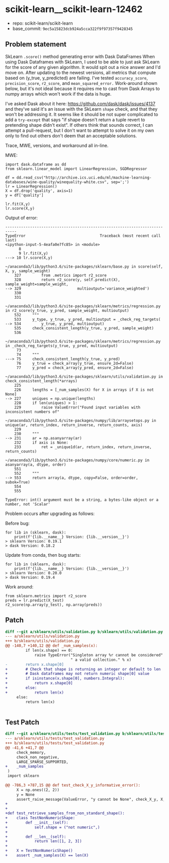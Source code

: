 # scikit-learn__scikit-learn-12462

* repo: scikit-learn/scikit-learn
* base_commit: `9ec5a15823dcb924a5cca322f9f97357f9428345`

## Problem statement

SkLearn `.score()` method generating error with Dask DataFrames
When using Dask Dataframes with SkLearn, I used to be able to just ask SkLearn for the score of any given algorithm. It would spit out a nice answer and I'd move on. After updating to the newest versions, all metrics that compute based on (y_true, y_predicted) are failing. I've tested `accuracy_score`, `precision_score`, `r2_score`, and `mean_squared_error.` Work-around shown below, but it's not ideal because it requires me to cast from Dask Arrays to numpy arrays which won't work if the data is huge.

I've asked Dask about it here: https://github.com/dask/dask/issues/4137 and they've said it's an issue with the SkLearn `shape` check, and that they won't be addressing it. It seems like it should be not super complicated to add a `try-except` that says "if shape doesn't return a tuple revert to pretending shape didn't exist". If others think that sounds correct, I can attempt a pull-request, but I don't want to attempt to solve it on my own only to find out others don't deem that an acceptable solutions.

Trace, MWE, versions, and workaround all in-line.

MWE:

```
import dask.dataframe as dd
from sklearn.linear_model import LinearRegression, SGDRegressor

df = dd.read_csv("http://archive.ics.uci.edu/ml/machine-learning-databases/wine-quality/winequality-white.csv", sep=';')
lr = LinearRegression()
X = df.drop('quality', axis=1)
y = df['quality']

lr.fit(X,y)
lr.score(X,y)
```

Output of error:

```
---------------------------------------------------------------------------
TypeError                                 Traceback (most recent call last)
<ipython-input-5-4eafa0e7fc85> in <module>
      8 
      9 lr.fit(X,y)
---> 10 lr.score(X,y)

~/anaconda3/lib/python3.6/site-packages/sklearn/base.py in score(self, X, y, sample_weight)
    327         from .metrics import r2_score
    328         return r2_score(y, self.predict(X), sample_weight=sample_weight,
--> 329                         multioutput='variance_weighted')
    330 
    331 

~/anaconda3/lib/python3.6/site-packages/sklearn/metrics/regression.py in r2_score(y_true, y_pred, sample_weight, multioutput)
    532     """
    533     y_type, y_true, y_pred, multioutput = _check_reg_targets(
--> 534         y_true, y_pred, multioutput)
    535     check_consistent_length(y_true, y_pred, sample_weight)
    536 

~/anaconda3/lib/python3.6/site-packages/sklearn/metrics/regression.py in _check_reg_targets(y_true, y_pred, multioutput)
     73 
     74     """
---> 75     check_consistent_length(y_true, y_pred)
     76     y_true = check_array(y_true, ensure_2d=False)
     77     y_pred = check_array(y_pred, ensure_2d=False)

~/anaconda3/lib/python3.6/site-packages/sklearn/utils/validation.py in check_consistent_length(*arrays)
    225 
    226     lengths = [_num_samples(X) for X in arrays if X is not None]
--> 227     uniques = np.unique(lengths)
    228     if len(uniques) > 1:
    229         raise ValueError("Found input variables with inconsistent numbers of"

~/anaconda3/lib/python3.6/site-packages/numpy/lib/arraysetops.py in unique(ar, return_index, return_inverse, return_counts, axis)
    229 
    230     """
--> 231     ar = np.asanyarray(ar)
    232     if axis is None:
    233         ret = _unique1d(ar, return_index, return_inverse, return_counts)

~/anaconda3/lib/python3.6/site-packages/numpy/core/numeric.py in asanyarray(a, dtype, order)
    551 
    552     """
--> 553     return array(a, dtype, copy=False, order=order, subok=True)
    554 
    555 

TypeError: int() argument must be a string, a bytes-like object or a number, not 'Scalar'
```

Problem occurs after upgrading as follows:

Before bug:
```
for lib in (sklearn, dask):
    print(f'{lib.__name__} Version: {lib.__version__}')
> sklearn Version: 0.19.1
> dask Version: 0.18.2
```

Update from conda, then bug starts:
```
for lib in (sklearn, dask):
    print(f'{lib.__name__} Version: {lib.__version__}')
> sklearn Version: 0.20.0
> dask Version: 0.19.4
```

Work around:

```
from sklearn.metrics import r2_score
preds = lr.predict(X_test)
r2_score(np.array(y_test), np.array(preds))
```


## Patch

```diff
diff --git a/sklearn/utils/validation.py b/sklearn/utils/validation.py
--- a/sklearn/utils/validation.py
+++ b/sklearn/utils/validation.py
@@ -140,7 +140,12 @@ def _num_samples(x):
         if len(x.shape) == 0:
             raise TypeError("Singleton array %r cannot be considered"
                             " a valid collection." % x)
-        return x.shape[0]
+        # Check that shape is returning an integer or default to len
+        # Dask dataframes may not return numeric shape[0] value
+        if isinstance(x.shape[0], numbers.Integral):
+            return x.shape[0]
+        else:
+            return len(x)
     else:
         return len(x)
 

```

## Test Patch

```diff
diff --git a/sklearn/utils/tests/test_validation.py b/sklearn/utils/tests/test_validation.py
--- a/sklearn/utils/tests/test_validation.py
+++ b/sklearn/utils/tests/test_validation.py
@@ -41,6 +41,7 @@
     check_memory,
     check_non_negative,
     LARGE_SPARSE_SUPPORTED,
+    _num_samples
 )
 import sklearn
 
@@ -786,3 +787,15 @@ def test_check_X_y_informative_error():
     X = np.ones((2, 2))
     y = None
     assert_raise_message(ValueError, "y cannot be None", check_X_y, X, y)
+
+
+def test_retrieve_samples_from_non_standard_shape():
+    class TestNonNumericShape:
+        def __init__(self):
+            self.shape = ("not numeric",)
+
+        def __len__(self):
+            return len([1, 2, 3])
+
+    X = TestNonNumericShape()
+    assert _num_samples(X) == len(X)

```
